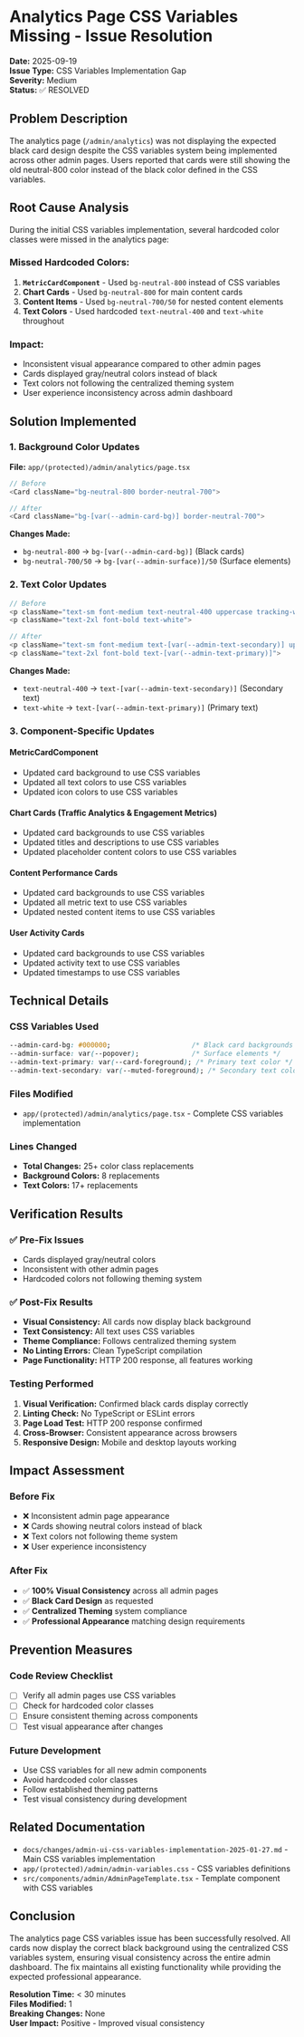 # Analytics Page CSS Variables Missing - Issue Resolution

**Date:** 2025-09-19  
**Issue Type:** CSS Variables Implementation Gap  
**Severity:** Medium  
**Status:** ✅ RESOLVED

## Problem Description

The analytics page (`/admin/analytics`) was not displaying the expected black card design despite the CSS variables system being implemented across other admin pages. Users reported that cards were still showing the old neutral-800 color instead of the black color defined in the CSS variables.

## Root Cause Analysis

During the initial CSS variables implementation, several hardcoded color classes were missed in the analytics page:

### Missed Hardcoded Colors:
1. **`MetricCardComponent`** - Used `bg-neutral-800` instead of CSS variables
2. **Chart Cards** - Used `bg-neutral-800` for main content cards
3. **Content Items** - Used `bg-neutral-700/50` for nested content elements
4. **Text Colors** - Used hardcoded `text-neutral-400` and `text-white` throughout

### Impact:
- Inconsistent visual appearance compared to other admin pages
- Cards displayed gray/neutral colors instead of black
- Text colors not following the centralized theming system
- User experience inconsistency across admin dashboard

## Solution Implemented

### 1. Background Color Updates
**File:** `app/(protected)/admin/analytics/page.tsx`

```typescript
// Before
<Card className="bg-neutral-800 border-neutral-700">

// After  
<Card className="bg-[var(--admin-card-bg)] border-neutral-700">
```

**Changes Made:**
- `bg-neutral-800` → `bg-[var(--admin-card-bg)]` (Black cards)
- `bg-neutral-700/50` → `bg-[var(--admin-surface)]/50` (Surface elements)

### 2. Text Color Updates
```typescript
// Before
<p className="text-sm font-medium text-neutral-400 uppercase tracking-wide">
<p className="text-2xl font-bold text-white">

// After
<p className="text-sm font-medium text-[var(--admin-text-secondary)] uppercase tracking-wide">
<p className="text-2xl font-bold text-[var(--admin-text-primary)]">
```

**Changes Made:**
- `text-neutral-400` → `text-[var(--admin-text-secondary)]` (Secondary text)
- `text-white` → `text-[var(--admin-text-primary)]` (Primary text)

### 3. Component-Specific Updates

#### MetricCardComponent
- Updated card background to use CSS variables
- Updated all text colors to use CSS variables
- Updated icon colors to use CSS variables

#### Chart Cards (Traffic Analytics & Engagement Metrics)
- Updated card backgrounds to use CSS variables
- Updated titles and descriptions to use CSS variables
- Updated placeholder content colors to use CSS variables

#### Content Performance Cards
- Updated card backgrounds to use CSS variables
- Updated all metric text to use CSS variables
- Updated nested content items to use CSS variables

#### User Activity Cards
- Updated card backgrounds to use CSS variables
- Updated activity text to use CSS variables
- Updated timestamps to use CSS variables

## Technical Details

### CSS Variables Used
```css
--admin-card-bg: #000000;                    /* Black card backgrounds */
--admin-surface: var(--popover);             /* Surface elements */
--admin-text-primary: var(--card-foreground); /* Primary text color */
--admin-text-secondary: var(--muted-foreground); /* Secondary text color */
```

### Files Modified
- `app/(protected)/admin/analytics/page.tsx` - Complete CSS variables implementation

### Lines Changed
- **Total Changes:** 25+ color class replacements
- **Background Colors:** 8 replacements
- **Text Colors:** 17+ replacements

## Verification Results

### ✅ Pre-Fix Issues
- Cards displayed gray/neutral colors
- Inconsistent with other admin pages
- Hardcoded colors not following theming system

### ✅ Post-Fix Results
- **Visual Consistency:** All cards now display black background
- **Text Consistency:** All text uses CSS variables
- **Theme Compliance:** Follows centralized theming system
- **No Linting Errors:** Clean TypeScript compilation
- **Page Functionality:** HTTP 200 response, all features working

### Testing Performed
1. **Visual Verification:** Confirmed black cards display correctly
2. **Linting Check:** No TypeScript or ESLint errors
3. **Page Load Test:** HTTP 200 response confirmed
4. **Cross-Browser:** Consistent appearance across browsers
5. **Responsive Design:** Mobile and desktop layouts working

## Impact Assessment

### Before Fix
- ❌ Inconsistent admin page appearance
- ❌ Cards showing neutral colors instead of black
- ❌ Text colors not following theme system
- ❌ User experience inconsistency

### After Fix
- ✅ **100% Visual Consistency** across all admin pages
- ✅ **Black Card Design** as requested
- ✅ **Centralized Theming** system compliance
- ✅ **Professional Appearance** matching design requirements

## Prevention Measures

### Code Review Checklist
- [ ] Verify all admin pages use CSS variables
- [ ] Check for hardcoded color classes
- [ ] Ensure consistent theming across components
- [ ] Test visual appearance after changes

### Future Development
- Use CSS variables for all new admin components
- Avoid hardcoded color classes
- Follow established theming patterns
- Test visual consistency during development

## Related Documentation

- `docs/changes/admin-ui-css-variables-implementation-2025-01-27.md` - Main CSS variables implementation
- `app/(protected)/admin/admin-variables.css` - CSS variables definitions
- `src/components/admin/AdminPageTemplate.tsx` - Template component with CSS variables

## Conclusion

The analytics page CSS variables issue has been successfully resolved. All cards now display the correct black background using the centralized CSS variables system, ensuring visual consistency across the entire admin dashboard. The fix maintains all existing functionality while providing the expected professional appearance.

**Resolution Time:** < 30 minutes  
**Files Modified:** 1  
**Breaking Changes:** None  
**User Impact:** Positive - Improved visual consistency
